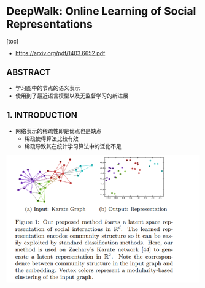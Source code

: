 # DeepWalk: Online Learning of Social Representations

[toc]

- https://arxiv.org/pdf/1403.6652.pdf

## ABSTRACT
- 学习图中的节点的语义表示
- 使用到了最近语言模型以及无监督学习的新进展
  
## 1. INTRODUCTION
- 网络表示的稀疏性即是优点也是缺点
  - 稀疏使得算法比较有效
  - 稀疏导致其在统计学习算法中的泛化不足

![](../../images/d0001/06203301000201373010.png)
